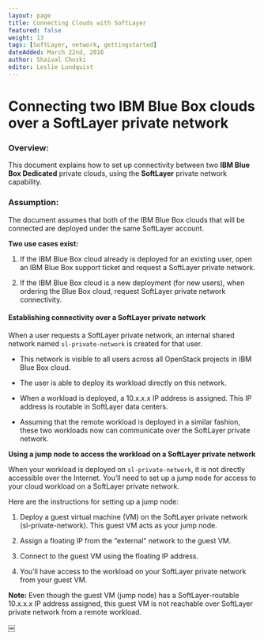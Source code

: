 ```yaml
---
layout: page
title: Connecting Clouds with SoftLayer
featured: false
weight: 13
tags: [SoftLayer, network, gettingstarted]
dateAdded: March 22nd, 2016
author: Shaival Choski
editor: Leslie Lundquist
---
```


# Connecting two IBM Blue Box clouds over a SoftLayer private network 

### Overview: 

This document explains how to set up connectivity between two **IBM Blue Box Dedicated** private clouds, using the **SoftLayer** private network capability. 

### Assumption: 

The document assumes that both of the IBM Blue Box clouds that will be connected are deployed under the same SoftLayer account.

**Two use cases exist:** 

1. If the IBM Blue Box cloud already is deployed for an existing user, open an IBM Blue Box support ticket and request a SoftLayer private network.

2. If the IBM Blue Box cloud is a new deployment (for new users), when ordering the  Blue Box cloud, request SoftLayer private network connectivity.

#### Establishing connectivity over a SoftLayer private network

When a user requests a SoftLayer private network, an internal shared network named `sl-private-network` is created for that user.

* This network is visible to all users across all OpenStack projects in IBM Blue Box cloud.
	
* The user is able to deploy its workload directly on this network.
	
* When a workload is deployed, a 10.x.x.x IP address is assigned. This IP address is routable in SoftLayer data centers. 
	
* Assuming that the remote workload is deployed in a similar fashion, these two workloads now can communicate over the SoftLayer private network. 
	
**Using a jump node to access the workload on a SoftLayer private network**

When your workload is deployed on `sl-private-network`, it is not directly accessible over the Internet. You’ll need to set up a jump node for access to your cloud workload on a SoftLayer private network.

Here are the instructions for setting up a jump node: 

1. Deploy a guest virtual machine (VM) on the SoftLayer private network (sl-private-network). This guest VM acts as your jump node.
	
2. Assign a floating IP from the “external" network to the guest VM.
	
3. Connect to the guest VM using the floating IP address.
	
4. You’ll have access to the workload on your SoftLayer private network from your guest VM.
	
**Note:** Even though the guest VM (jump node) has a SoftLayer-routable 10.x.x.x IP address assigned, this guest VM is not reachable over SoftLayer private network from a remote workload.

￼ 
